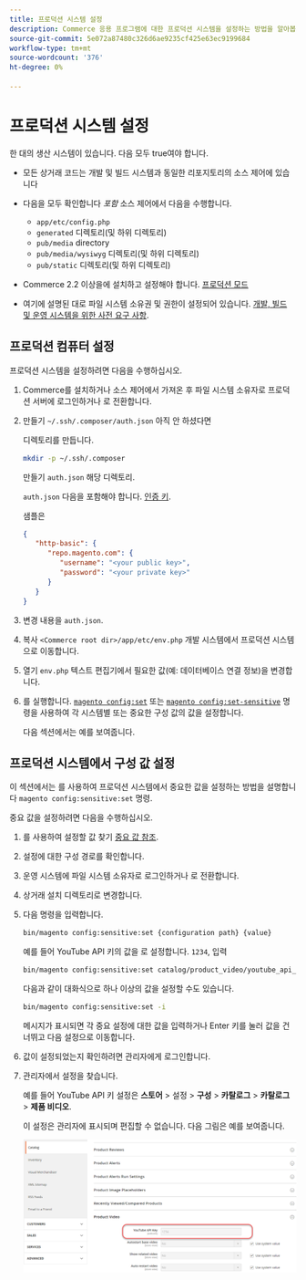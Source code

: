 ```yaml
---
title: 프로덕션 시스템 설정
description: Commerce 응용 프로그램에 대한 프로덕션 시스템을 설정하는 방법을 알아봅니다.
source-git-commit: 5e072a87480c326d6ae9235cf425e63ec9199684
workflow-type: tm+mt
source-wordcount: '376'
ht-degree: 0%

---
```



# 프로덕션 시스템 설정

한 대의 생산 시스템이 있습니다. 다음 모두 true여야 합니다.

- 모든 상거래 코드는 개발 및 빌드 시스템과 동일한 리포지토리의 소스 제어에 있습니다
- 다음을 모두 확인합니다 _포함_ 소스 제어에서 다음을 수행합니다.

   - `app/etc/config.php`
   - `generated` 디렉토리(및 하위 디렉토리)
   - `pub/media` directory
   - `pub/media/wysiwyg` 디렉토리(및 하위 디렉토리)
   - `pub/static` 디렉토리(및 하위 디렉토리)

- Commerce 2.2 이상을에 설치하고 설정해야 합니다. [프로덕션 모드](../bootstrap/application-modes.md#production-mode)
- 여기에 설명된 대로 파일 시스템 소유권 및 권한이 설정되어 있습니다. [개발, 빌드 및 운영 시스템을 위한 사전 요구 사항](../deployment/prerequisites.md).

## 프로덕션 컴퓨터 설정

프로덕션 시스템을 설정하려면 다음을 수행하십시오.

1. Commerce를 설치하거나 소스 제어에서 가져온 후 파일 시스템 소유자로 프로덕션 서버에 로그인하거나 로 전환합니다.
1. 만들기 `~/.ssh/.composer/auth.json` 아직 안 하셨다면

   디렉토리를 만듭니다.

   ```bash
   mkdir -p ~/.ssh/.composer
   ```

   만들기 `auth.json` 해당 디렉토리.

   `auth.json` 다음을 포함해야 합니다. [인증 키](../../installation/prerequisites/authentication-keys.md).

   샘플은

   ```json
   {
      "http-basic": {
         "repo.magento.com": {
            "username": "<your public key>",
            "password": "<your private key>"
         }
      }
   }
   ```

1. 변경 내용을 `auth.json`.
1. 복사 `<Commerce root dir>/app/etc/env.php` 개발 시스템에서 프로덕션 시스템으로 이동합니다.
1. 열기 `env.php` 텍스트 편집기에서 필요한 값(예: 데이터베이스 연결 정보)을 변경합니다.
1. 를 실행합니다. [`magento config:set`](../cli/set-configuration-values.md) 또는 [`magento config:set-sensitive`](../cli/set-configuration-values.md) 명령을 사용하여 각 시스템별 또는 중요한 구성 값의 값을 설정합니다.

   다음 섹션에서는 예를 보여줍니다.

## 프로덕션 시스템에서 구성 값 설정

이 섹션에서는 를 사용하여 프로덕션 시스템에서 중요한 값을 설정하는 방법을 설명합니다 `magento config:sensitive:set` 명령.

중요 값을 설정하려면 다음을 수행하십시오.

1. 를 사용하여 설정할 값 찾기 [중요 값 참조](../reference/config-reference-sens.md).
1. 설정에 대한 구성 경로를 확인합니다.
1. 운영 시스템에 파일 시스템 소유자로 로그인하거나 로 전환합니다.
1. 상거래 설치 디렉토리로 변경합니다.
1. 다음 명령을 입력합니다.

   ```bash
   bin/magento config:sensitive:set {configuration path} {value}
   ```

   예를 들어 YouTube API 키의 값을 로 설정합니다. `1234`, 입력

   ```bash
   bin/magento config:sensitive:set catalog/product_video/youtube_api_key 1234
   ```

   다음과 같이 대화식으로 하나 이상의 값을 설정할 수도 있습니다.

   ```bash
   bin/magento config:sensitive:set -i
   ```

   메시지가 표시되면 각 중요 설정에 대한 값을 입력하거나 Enter 키를 눌러 값을 건너뛰고 다음 설정으로 이동합니다.

1. 값이 설정되었는지 확인하려면 관리자에게 로그인합니다.
1. 관리자에서 설정을 찾습니다.

   예를 들어 YouTube API 키 설정은 **스토어** > 설정 > **구성** > **카탈로그** > **카탈로그** > **제품 비디오**.

   이 설정은 관리자에 표시되며 편집할 수 없습니다. 다음 그림은 예를 보여줍니다.

   ![관리자의 중요 설정](../../assets/configuration/sensitive-set.png)
